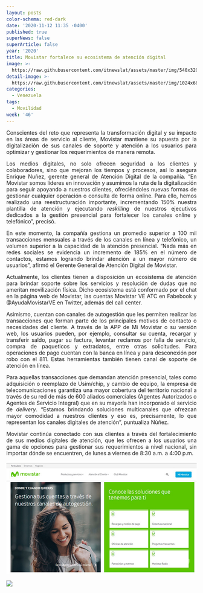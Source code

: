 ```yaml
---
layout: posts
color-schema: red-dark
date: '2020-11-12 11:35 -0400'
published: true
superNews: false
superArticle: false
year: '2020'
title: Movistar fortalece su ecosistema de atención digital
image: >-
  https://raw.githubusercontent.com/itnewslat/assets/master/img/540x320/Movistarve-p.jpg
detail-image: >-
  https://raw.githubusercontent.com/itnewslat/assets/master/img/1024x680/Movistarve-g.jpg
categories:
  - Venezuela
tags:
  - Movilidad
week: '46'
---
```

<p style="text-align: justify;">Conscientes del reto que representa la transformación digital y su impacto en las áreas de servicio al cliente, Movistar mantiene su apuesta por la digitalización de sus canales de soporte y atención a los usuarios para optimizar y gestionar los requerimientos de manera remota.</p>
<p style="text-align: justify;">Los medios digitales, no solo ofrecen seguridad a los clientes y colaboradores, sino que mejoran los tiempos y procesos, así lo asegura Enrique Nuñez, gerente general de Atención Digital de la compañía. “En Movistar somos líderes en innovación y asumimos la ruta de la digitalización para seguir apoyando a nuestros clientes, ofreciéndoles nuevas formas de gestionar cualquier operación o consulta de forma online. Para ello, hemos realizado una reestructuración importante, incrementando 150% nuestra plantilla de atención y ejecutando <em>reskilling</em> de nuestros ejecutivos dedicados a la gestión presencial para fortalecer los canales online y telefónico”, precisó.</p>
<p style="text-align: justify;">En este momento, la compañía gestiona un promedio superior a 100 mil transacciones mensuales a través de los canales en línea y telefónico, un volumen superior a la capacidad de la atención presencial. “Nada más en redes sociales se evidencia un incremento de 185% en el número de contactos, estamos logrando brindar atención a un mayor número de usuarios”, afirmó el Gerente General de Atención Digital de Movistar.</p>
<p style="text-align: justify;">Actualmente, los clientes tienen a disposición un ecosistema de atención para brindar soporte sobre los servicios y resolución de dudas que no ameritan movilización física. Dicho ecosistema está conformado por el chat en la página web de Movistar, las cuentas Movistar VE ATC en Fabebook y @AyudaMovistarVE en Twitter, además del call center.</p>
<p style="text-align: justify;">Asimismo, cuentan con canales de autogestión que les permiten realizar las transacciones que forman parte de los principales motivos de contacto o necesidades del cliente. A través de la APP de Mi Movistar o su versión web, los usuarios pueden, por ejemplo, consultar su cuenta, recargar y transferir saldo, pagar su factura, levantar reclamos por falla de servicio, compra de paqueticos y extradatos, entre otras solicitudes. Para operaciones de pago cuentan con la banca en línea y para desconexión por robo con el 811. Estas herramientas también tienen canal de soporte de atención en línea.</p>
<p style="text-align: justify;">Para aquellas transacciones que demandan atención presencial, tales como adquisición o reemplazo de Usim/chip, y cambio de equipo, la empresa de telecomunicaciones garantiza una mayor cobertura del territorio nacional a través de su red de más de 600 aliados comerciales (Agentes Autorizados o Agentes de Servicio Integral) que en su mayoría han incorporado el servicio de <em>delivery</em>. “Estamos brindando soluciones multicanales que ofrezcan mayor comodidad a nuestros clientes y eso es, precisamente, lo que representan los canales digitales de atención”, puntualiza Núñez.</p>
<p style="text-align: justify;">Movistar continúa conectado con sus clientes a través del fortalecimiento de sus medios digitales de atención, que les ofrecen a los usuarios una gama de opciones para gestionar sus requerimientos a nivel nacional, sin importar dónde se encuentren, de lunes a viernes de 8:30 a.m. a 4:00 p.m.</p>

![](https://raw.githubusercontent.com/itnewslat/assets/master/img/540x320/Movistarve-p.jpg)


<img src="https://tracker.metricool.com/c3po.jpg?hash=56f88a41e39ab42c063cc51676587a04"/>